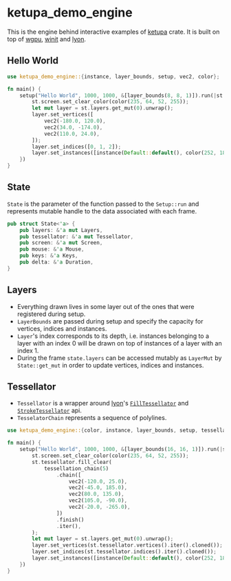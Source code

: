 # ketupa_demo_engine
This is the engine behind interactive examples of [ketupa](https://github.com/30bit/ketupa) crate.
It is built on top of 
[wgpu](https://wgpu.rs/), 
[winit](https://docs.rs/winit/latest/winit/) and 
[lyon](https://docs.rs/lyon/latest/lyon/).

## Hello World
```rust
use ketupa_demo_engine::{instance, layer_bounds, setup, vec2, color};

fn main() {
    setup("Hello World", 1000, 1000, &[layer_bounds(8, 8, 1)]).run(|st| {
        st.screen.set_clear_color(color(235, 64, 52, 255));
        let mut layer = st.layers.get_mut(0).unwrap();
        layer.set_vertices([
            vec2(-180.0, 120.0),
            vec2(34.0, -174.0),
            vec2(110.0, 24.0),
        ]);
        layer.set_indices([0, 1, 2]);
        layer.set_instances([instance(Default::default(), color(252, 186, 3, 255))])
    })
}

``` 

## State
`State` is the parameter of the function passed to the `Setup::run` 
and represents mutable handle to the data associated with each frame.
```rust
pub struct State<'a> {
    pub layers: &'a mut Layers,
    pub tessellator: &'a mut Tessellator,
    pub screen: &'a mut Screen,
    pub mouse: &'a Mouse,
    pub keys: &'a Keys,
    pub delta: &'a Duration,
}

```


## Layers
- Everything drawn lives in some layer out of the ones that were registered during setup. 
- `LayerBounds` are passed during setup and specify the capacity for vertices, indices and instances. 
- `Layer`'s index corresponds to its depth, 
i.e. instances belonging to a layer with an index 0 will be drawn on top of instances
of a layer with an index 1. 
- During the frame `state.layers` can be accessed mutably as `LayerMut` by `State::get_mut` in order to
update vertices, indices and instances. 



## Tessellator
- `Tessellator` is a wrapper around 
[lyon](https://docs.rs/lyon/latest/lyon/)'s 
[`FillTessellator`](https://docs.rs/lyon_tessellation/latest/lyon_tessellation/struct.FillTessellator.html) and 
[`StrokeTessellator`](https://docs.rs/lyon_tessellation/latest/lyon_tessellation/struct.StrokeTessellator.html) api.
- `TesselatorChain` represents a sequence of polylines.

```rust
use ketupa_demo_engine::{color, instance, layer_bounds, setup, tessellation_chain, vec2};

fn main() {
    setup("Hello World", 1000, 1000, &[layer_bounds(16, 16, 1)]).run(|st| {
        st.screen.set_clear_color(color(235, 64, 52, 255));
        st.tessellator.fill_clear(
            tessellation_chain(5)
                .chain([
                    vec2(-120.0, 25.0),
                    vec2(-45.0, 185.0),
                    vec2(80.0, 135.0),
                    vec2(105.0, -90.0),
                    vec2(-20.0, -265.0),
                ])
                .finish()
                .iter(),
        );
        let mut layer = st.layers.get_mut(0).unwrap();
        layer.set_vertices(st.tessellator.vertices().iter().cloned());
        layer.set_indices(st.tessellator.indices().iter().cloned());
        layer.set_instances([instance(Default::default(), color(252, 186, 3, 255))])
    })
}
```

